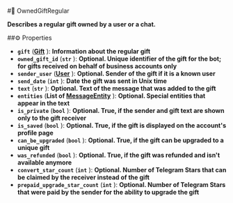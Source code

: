 #🔮 OwnedGiftRegular

**Describes a regular gift owned by a user or a chat.**

##⚙️ Properties

- **`gift`** (**[Gift](Gift.md)** ): **Information about the regular gift**
- **`owned_gift_id`** (**`str`** ): **Optional. Unique identifier of the gift for the bot; for gifts received on behalf of business accounts only**
- **`sender_user`** (**[User](User.md)** ): **Optional. Sender of the gift if it is a known user**
- **`send_date`** (**`int`** ): **Date the gift was sent in Unix time**
- **`text`** (**`str`** ): **Optional. Text of the message that was added to the gift**
- **`entities`** (**List of [MessageEntity](MessageEntity.md)** ): **Optional. Special entities that appear in the text**
- **`is_private`** (**`bool`** ): **Optional. True, if the sender and gift text are shown only to the gift receiver**
- **`is_saved`** (**`bool`** ): **Optional. True, if the gift is displayed on the account's profile page**
- **`can_be_upgraded`** (**`bool`** ): **Optional. True, if the gift can be upgraded to a unique gift**
- **`was_refunded`** (**`bool`** ): **Optional. True, if the gift was refunded and isn't available anymore**
- **`convert_star_count`** (**`int`** ): **Optional. Number of Telegram Stars that can be claimed by the receiver instead of the gift**
- **`prepaid_upgrade_star_count`** (**`int`** ): **Optional. Number of Telegram Stars that were paid by the sender for the ability to upgrade the gift**
